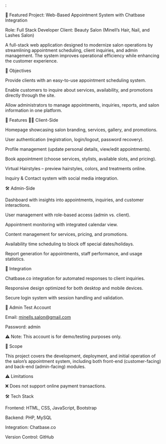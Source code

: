 :

📌 Featured Project: Web-Based Appointment System with Chatbase Integration

Role: Full Stack Developer
Client: Beauty Salon (Minell’s Hair, Nail, and Lashes Salon)

A full-stack web application designed to modernize salon operations by streamlining appointment scheduling, client inquiries, and admin management. The system improves operational efficiency while enhancing the customer experience.

🎯 Objectives

Provide clients with an easy-to-use appointment scheduling system.

Enable customers to inquire about services, availability, and promotions directly through the site.

Allow administrators to manage appointments, inquiries, reports, and salon information in one platform.

🚀 Features
👩‍💻 Client-Side

Homepage showcasing salon branding, services, gallery, and promotions.

User authentication (registration, login/logout, password recovery).

Profile management (update personal details, view/edit appointments).

Book appointment (choose services, stylists, available slots, and pricing).

Virtual Hairstyles – preview hairstyles, colors, and treatments online.

Inquiry & Contact system with social media integration.

🛠️ Admin-Side

Dashboard with insights into appointments, inquiries, and customer interactions.

User management with role-based access (admin vs. client).

Appointment monitoring with integrated calendar view.

Content management for services, pricing, and promotions.

Availability time scheduling to block off special dates/holidays.

Report generation for appointments, staff performance, and usage statistics.

💬 Integration

Chatbase.co integration for automated responses to client inquiries.

Responsive design optimized for both desktop and mobile devices.

Secure login system with session handling and validation.

🔐 Admin Test Account

Email: minells.salon@gmail.com

Password: admin

⚠️ Note: This account is for demo/testing purposes only.

📌 Scope

This project covers the development, deployment, and initial operation of the salon’s appointment system, including both front-end (customer-facing) and back-end (admin-facing) modules.

⚠️ Limitations

❌ Does not support online payment transactions.


🛠️ Tech Stack

Frontend: HTML, CSS, JavaScript, Bootstrap

Backend: PHP, MySQL

Integration: Chatbase.co

Version Control: GitHub


